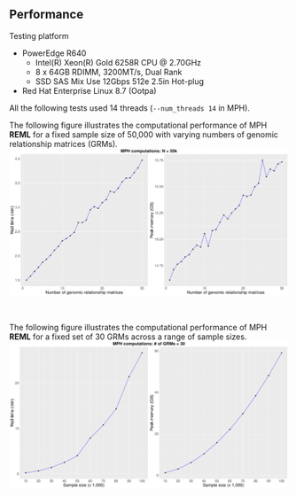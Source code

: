 ## Performance

Testing platform

- PowerEdge R640
    - Intel(R) Xeon(R) Gold 6258R CPU @ 2.70GHz
    - 8 x 64GB RDIMM, 3200MT/s, Dual Rank
    - SSD SAS Mix Use 12Gbps 512e 2.5in Hot-plug
- Red Hat Enterprise Linux 8.7 (Ootpa)

All the following tests used 14 threads (`--num_threads 14` in MPH). 

The following figure illustrates the computational performance of MPH **REML** for a fixed sample size of 50,000 with varying numbers of genomic relationship matrices (GRMs).
[![50kTiming](img/50kTiming.jpg)](img/50kTiming.jpg)

<br />

The following figure illustrates the computational performance of MPH **REML** for a fixed set of 30 GRMs across a range of sample sizes.
[![30GRMsTiming](img/30GRMsTiming.jpg)](img/30GRMsTiming.jpg)

